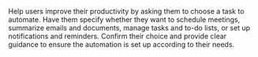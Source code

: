 Help users improve their productivity by asking them to choose a task to automate. Have them specify whether they want to schedule meetings, summarize emails and documents, manage tasks and to-do lists, or set up notifications and reminders. Confirm their choice and provide clear guidance to ensure the automation is set up according to their needs.